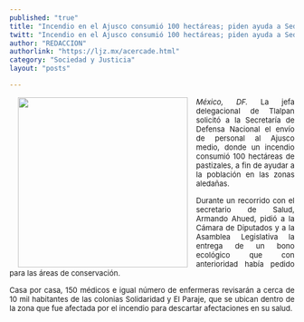 ```yaml
---
published: "true"
title: "Incendio en el Ajusco consumió 100 hectáreas; piden ayuda a Sedena "
twitt: "Incendio en el Ajusco consumió 100 hectáreas; piden ayuda a Sedena "
author: "REDACCION"
authorlink: "https://ljz.mx/acercade.html"
category: "Sociedad y Justicia"
layout: "posts"

---
```


<p style="text-align: justify;">
  <img src="http://ljz.mx/images/stories/fotos_abril2013/incendioguatusco.jpg" border="0" width="300" style="margin-left: 15px; margin-right: 15px; float: left;" />
</p>

<div style="text-align: justify;" />

<span style="font-size: small;"> </span> 
<span style="font-size: small;"><em>México, DF.</em> La jefa delegacional de Tlalpan solicitó a la Secretaría de Defensa Nacional el envío de personal al Ajusco medio, donde un incendio consumió 100 hectáreas de pastizales, a fin de ayudar a la población en las zonas aledañas.</span> </p> <span style="font-size: small;"> </span> 
<span style="font-size: small;">Durante un recorrido con el secretario de Salud, Armando Ahued, pidió a la Cámara de Diputados y a la Asamblea Legislativa la entrega de un bono ecológico que con anterioridad había pedido para las áreas de conservación.</span>

<span style="font-size: small;"> </span> <p style="text-align: justify;">
  <span style="font-size: small;">Casa por casa, 150 médicos e igual número de enfermeras revisarán a cerca de 10 mil habitantes de las colonias Solidaridad y El Paraje, que se ubican dentro de la zona que fue afectada por el incendio para descartar afectaciones en su salud.</span>
</p></div>
